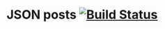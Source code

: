 # JSON posts [![Build Status](https://travis-ci.org/aygulmardanova/json-posts.svg?branch=master)](https://travis-ci.org/aygulmardanova/json-posts)
